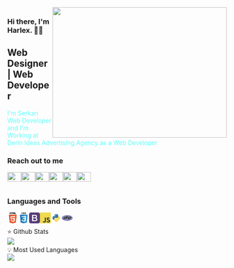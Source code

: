 <img src="https://media.giphy.com/media/gl8ymnpv4Sqha/giphy.gif" align="right" width="400" height="300">

### Hi there, I'm Harlex. 🖤🤍

## Web Designer | Web Developer

<font color="#5efffa">I'm Serkan Web Developer and I'm Working at Derin Ideas Advertising Agency as a Web Developer</font>


### Reach out to me

[<img height="22" width="32" src="https://unpkg.com/simple-icons@v7/icons/discord.svg" align="left" />][discord]
[<img height="22" width="32" src="https://unpkg.com/simple-icons@v7/icons/twitch.svg" align="left" />][twitch]
[<img height="22" width="32" src="https://unpkg.com/simple-icons@v7/icons/youtube.svg" align="left" />][youtube]
[<img height="22" width="32" src="https://unpkg.com/simple-icons@v7/icons/instagram.svg" align="left" />][instagram]
[<img height="22" width="32" src="https://unpkg.com/simple-icons@v7/icons/reddit.svg" align="left" />][reddit]
[<img height="22" width="32" src="https://unpkg.com/simple-icons@v7/icons/spotify.svg" align="left" />][spotify]

<br />
<br />

### Languages and Tools
<img src="https://raw.githubusercontent.com/github/explore/80688e429a7d4ef2fca1e82350fe8e3517d3494d/topics/html/html.png" width="25" height="25" align="left" >
<img src="https://raw.githubusercontent.com/github/explore/80688e429a7d4ef2fca1e82350fe8e3517d3494d/topics/css/css.png" width="25" height="25" align="left" >
<img src="https://raw.githubusercontent.com/github/explore/80688e429a7d4ef2fca1e82350fe8e3517d3494d/topics/bootstrap/bootstrap.png" width="25" height="25" align="left" >
<img src="https://raw.githubusercontent.com/github/explore/80688e429a7d4ef2fca1e82350fe8e3517d3494d/topics/javascript/javascript.png" width="25" height="25" align="left" >
<img src="https://raw.githubusercontent.com/github/explore/80688e429a7d4ef2fca1e82350fe8e3517d3494d/topics/python/python.png" width="25" height="25" align="left" >
<img src="https://raw.githubusercontent.com/github/explore/80688e429a7d4ef2fca1e82350fe8e3517d3494d/topics/php/php.png" width="25" height="25" align="left" >

<br />
<br />

<detalis>
<summary>⭐ Github Stats</summary>
<img src="https://github-readme-stats.vercel.app/api?username=Harlexq&theme=radical" >
</detalis>


<detalis>
<summary>💡 Most Used Languages</summary>
<img src="https://github-readme-stats.vercel.app/api/top-langs/?username=anuraghazra&layout=compact" >
</detalis>

[discord]: https://discord.gg/UycrMVPz6j
[twitch]: https://www.twitch.tv/harlexq
[youtube]: https://www.youtube.com/channel/UC-TSZQn3kug40WRZF4jnDGg
[instagram]: https://www.instagram.com/harlex0/
[reddit]: https://www.reddit.com/user/Harlexq
[spotify]: https://open.spotify.com/playlist/4CI736CK2941kjaY6rSe5L?si=5a61429d39e54d42
